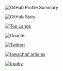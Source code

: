 ![GitHub Profile Summary](https://github-profile-summary-cards.vercel.app/api/cards/profile-details?username=tawachan&theme=nord_bright)

![GitHub Stats](https://github-readme-stats.vercel.app/api?username=tawachan&theme=shadow_blue&show_icons=true&show=reviews,discussions_started,discussions_answered,prs_merged,prs_merged_percentage)

[![Top Langs](https://github-readme-stats.vercel.app/api/top-langs/?username=tawachan&langs_count=10&theme=github_dark_dimmed)](https://github.com/anuraghazra/github-readme-stats)

![Counter](https://komarev.com/ghpvc/?username=tawachan)

[![Twitter:](https://img.shields.io/twitter/follow/tawachan39?style=social)](https://twitter.com/tawachan39)

<a href="https://zenn.dev/tawachan/articles">
 <img src="https://zenn.badge.nikaera.com/s/tawachan/articles?style=flat" alt="tawachan articles" />
</a>

<p></p>

[![trophy](https://github-profile-trophy.vercel.app/?username=tawachan)](https://github.com/ryo-ma/github-profile-trophy)
